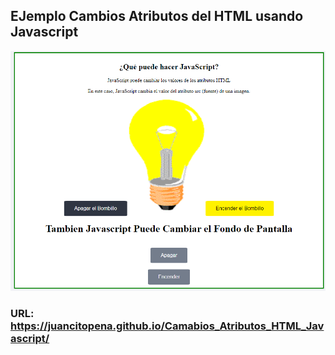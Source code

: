 ﻿## EJemplo Cambios Atributos del HTML usando Javascript

![](2020-10-15_15h33_50.png)

### URL: https://juancitopena.github.io/Camabios_Atributos_HTML_Javascript/
